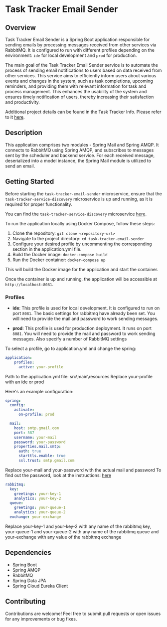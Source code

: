 # Task Tracker Email Sender

## Overview

Task Tracker Email Sender is a Spring Boot application responsible for sending emails by processing messages received from other services via RabbitMQ.
It is configured to run with different profiles depending on the environment: `ide` for local development and `prod` for production.

The main goal of the Task Tracker Email Sender service is to automate the process of sending email notifications to users based on data received from other services. This service aims to efficiently inform users about various events and changes in the system, such as task completions, upcoming reminders, and providing them with relevant information for task and process management. This enhances the usability of the system and ensures timely notification of users, thereby increasing their satisfaction and productivity.

Additional project details can be found in the Task Tracker Info.  Please refer to it [here](https://github.com/Bityta/task-tracker-info).


## Description

This application comprises two modules - Spring Mail and Spring AMQP. It connects to RabbitMQ using Spring AMQP, and subscribes to messages sent by the scheduler and backend service.
For each received message, deserialized into a model instance, the Spring Mail module is utilized to send an email.

## Getting Started

Before starting the `task-tracker-email-sender` microservice, ensure that the `task-tracker-service-discovery` microservice is up and running, as it is required for proper functionality.

You can find the `task-tracker-service-discovery` microservice [here](https://github.com/Bityta/task-tracker-service-discovery).


To run the application locally using Docker Compose, follow these steps:

1. Clone the repository: `git clone <repository-url>`
2. Navigate to the project directory: `cd task-tracker-email-sender`
3. Configure your desired profile by uncommenting the corresponding section in the application.yml file.
4. Build the Docker image: `docker-compose build`
5. Run the Docker container: `docker-compose up`

This will build the Docker image for the application and start the container.

Once the container is up and running, the application will be accessible at `http://localhost:8081`.


### Profiles

- **ide**: This profile is used for local development. It is configured to run on port `8081`. The basic settings for rabbitmq have already been set. You will need to provide the mail and password to work sending messages.

- **prod**: This profile is used for production deployment. It runs on port `8081`. You will need to provide the mail and password to work sending messages. Also specify a number of RabbitMQ settings

To select a profile, go to application.yml and change the spring:
```yaml
application:
    profiles:
      active: your-profile
  ```

Path to the application.yml file: src\main\resources
Replace your-profile with an ide or prod

Here's an example configuration:

```yaml
spring:
  config:
    activate:
      on-profile: prod

  mail:
    host: smtp.gmail.com
    port: 587
    username: your-mail
    password: your-password
    properties.mail.smtp:
      auth: true
      starttls.enable: true
      ssl.trust: smtp.gmail.com
```

Replace your-mail and your-password with the actual  mail and password
To find out the password, look at the instructions: [here](https://support.google.com/accounts/answer/185833)

```yaml
rabbitmq:
  key:
    greetings: your-key-1
    analytics: your-key-2
  queue:
    greetings: your-queue-1
    analytics: your-queue-2
  exchange: your-exchange
```
Replace your-key-1 and your-key-2 with any name of the rabbitmq key, your-queue-1 and your-queue-2 with any name of the rabbitmq queue and your-exchange with any value of the rabbitmq exchange


## Dependencies
- Spring Boot
- Spring AMQP
- RabbitMQ
- Spring Data JPA
- Spring Cloud Eureka Client


## Contributing

Contributions are welcome! Feel free to submit pull requests or open issues for any improvements or bug fixes.

